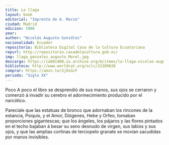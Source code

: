 ```yaml
---
title: La llaga
layout: book
editorial: "Imprenta de A. Marzo"
ciudad: Madrid
edicion: 1908
year: 
author: "Nicolás Augusto González"
nacionalidad: Ecuador
repositorio: Biblioteca Digital Casa de la Cultura Ecuatoriana
repurl: http://repositorio.casadelacultura.gob.ec/
img: llaga_gonzalez_augusto_Morel.jpg
descarga: https://ia601408.us.archive.org/6/items/la-llaga-nicolas-augusto-gonzalez/La%20llaga%20-%20Nicol%C3%A1s%20Augusto%20Gonz%C3%A1lez.pdf
biblioteca: http://www.worldcat.org/oclc/21389626
comprar: https://amzn.to/3jOsGcF
periodo: "Siglo XX"
---
```

 
Poco A poco el libro se desprendió de sus manos, sus ojos se cerraron y comenzó á invadir su cerebro el adormecimiento producido por el narcótico. 
 
Parecíale que las estatuas de bronco que adornaban los rincones de la estancia, Psiquis, y el Amor, Diógenes, Hebe y Orfeo, tomaban proporciones gigantescas; que los ángeles, los pájaros y las flores pintados en el techo bajaban á besar su seno desnudo de virgen, sus labios y sus ojos, y que las amplias cortinas de terciopelo granate se movían sacudidas por manos invisibles.
